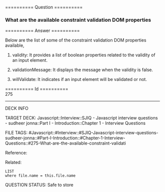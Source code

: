 ========== Question ==========  

### What are the available constraint validation DOM properties  

========== Answer ==========  

Below are the list of some of the constraint validation DOM properties available,

1. validity: It provides a list of boolean properties related to the validity of an input element.

2. validationMessage: It displays the message when the validity is false.

3. willValidate: It indicates if an input element will be validated or not.

========== Id ==========  
275

---

DECK INFO

TARGET DECK: Javascript::Interview::SJIQ - Javascript interview questions - sudheer jonna::Part I - Introduction::Chapter 1 - Interview Questions

FILE TAGS: #Javascript::#Interview::#SJIQ-Javascript-interview-questions-sudheer-jonna::#Part-I-Introduction::#Chapter-1-Interview-Questions::#275-What-are-the-available-constraint-validati

Reference:

Related:

```dataview
LIST
where file.name = this.file.name
```

QUESTION STATUS: Safe to store

